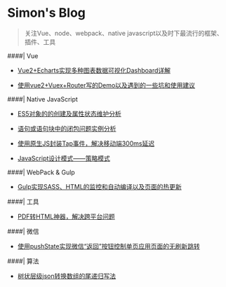 # Simon's Blog

> 关注Vue、node、webpack、native javascript以及时下最流行的框架、插件、工具

####| Vue

- [Vue2+Echarts实现多种图表数据可视化Dashboard详解](https://github.com/SimonZhangITer/MyBlog/issues/1)

- [使用vue2+Vuex+Router写的Demo以及遇到的一些坑和使用建议](https://github.com/SimonZhangITer/MyBlog/issues/2)

####| Native JavaScript
- [ES5对象的的创建及属性状态维护分析](https://github.com/SimonZhangITer/MyBlog/issues/5)

- [语句或语句块中的闭包问题实例分析](https://github.com/SimonZhangITer/MyBlog/issues/7)

- [使用原生JS封装Tap事件，解决移动端300ms延迟](https://github.com/SimonZhangITer/MyBlog/issues/10)

- [JavaScript设计模式——策略模式](https://github.com/SimonZhangITer/MyBlog/issues/6)

####| WebPack & Gulp

- [Gulp实现SASS、HTML的监控和自动编译以及页面的热更新](https://github.com/SimonZhangITer/MyBlog/issues/9)

####| 工具

- [PDF转HTML神器，解决跨平台问题](https://github.com/SimonZhangITer/MyBlog/issues/8)

####| 微信

- [使用pushState实现微信“返回”按钮控制单页应用页面的无刷新跳转](https://github.com/SimonZhangITer/MyBlog/issues/4)

####| 算法
- [树状层级json转换数组的尾递归写法](https://github.com/SimonZhangITer/MyBlog/issues/3)





